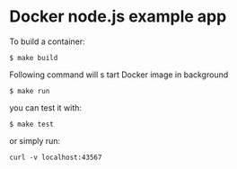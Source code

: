 # Docker node.js example app

To build a container:
```
$ make build
```
 
Following command will       s tart    Docker  image in background
```
$ make run
```

you can test it with:
```
$ make test
```
or simply run:
```
curl -v localhost:43567
```
